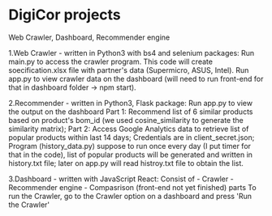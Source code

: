 # DigiCor projects
 Web Crawler, Dashboard, Recommender engine

1.Web Crawler - written in Python3 with bs4 and selenium packages:
Run main.py to access the crawler program. This code will create soecification.xlsx file with partner's data (Supermicro, ASUS, Intel).
Run app.py to view crawler data on the dashboard (will need to run front-end for that in dashboard folder -> npm start).

2.Recommender - written in Python3, Flask package:
Run app.py to view the output on the dashboard
Part 1: Recommend list of 6 similar products based on product's bom_id (we used cosine_similarity to generate the similarity matrix);
Part 2: Access Google Analytics data to retrieve list of popular products within last 14 days; Credentials are in client_secret.json;
Program (history_data.py) suppose to run once every day (I put timer for that in the code), list of popular products will be generated and written in history.txt file;
later on app.py will read histroy.txt file to obtain the list.

3.Dashboard - written with JavaScript React:
Consist of - Crawler - Recommender engine - Compasrison (front-end not yet finished) parts
To run the Crawler, go to the Crawler option on a dashboard and press 'Run the Crawler'
